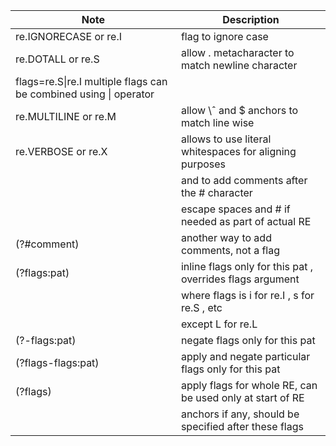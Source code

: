| Note | Description |
| --   | --          |
| re.IGNORECASE or re.I | flag to ignore case |
| re.DOTALL or re.S  | allow \. metacharacter to match newline character |
| flags=re.S\|re.I multiple flags can be combined using \| operator |
| re.MULTILINE or re.M | allow \ˆ and \$ anchors to match line wise |
| re.VERBOSE or re.X  | allows to use literal whitespaces for aligning purposes |
| | and to add comments after the \# character |
|| escape spaces and \# if needed as part of actual RE |
| (?#comment) | another way to add comments, not a flag |
| (?flags:pat) | inline flags only for this pat , overrides flags argument |
| | where flags is i for re.I , s for re.S , etc  |
||except L for re.L |
| (?-flags:pat) | negate flags only for this pat
| (?flags-flags:pat) | apply and negate particular flags only for this pat
| (?flags) | apply flags for whole RE, can be used only at start of RE
| |anchors if any, should be specified after these flags |
